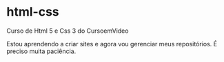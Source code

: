 # html-css
 Curso de Html 5 e Css 3 do CursoemVideo

Estou aprendendo a criar sites e agora vou gerenciar meus repositórios.
É preciso muita paciência.


